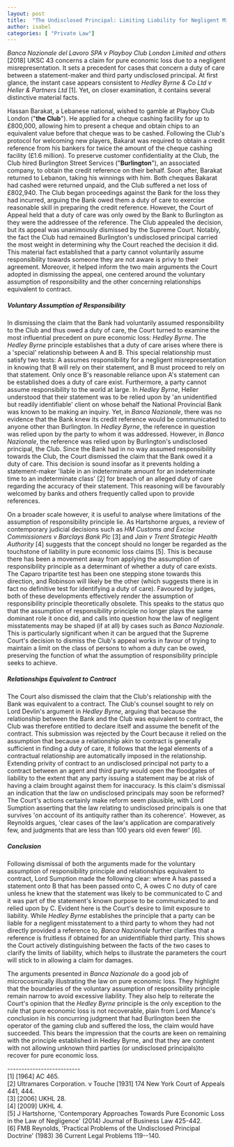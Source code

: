 ```yaml
---
layout: post
title:  "The Undisclosed Principal: Limiting Liability for Negligent Misrepresentations"
author: isabel
categories: [ "Private Law"]
---
```


*Banca Nazionale del Lavoro SPA v Playboy Club London Limited and others* [2018] UKSC 43 concerns a claim for pure economic loss due to a negligent misrepresentation. It sets a precedent for cases that concern a duty of care between a statement-maker and third party undisclosed principal. At first glance, the instant case appears consistent to *Hedley Byrne & Co Ltd v Heller & Partners Ltd* [1]. Yet, on closer examination, it contains several distinctive material facts.

Hassan Barakat, a Lebanese national, wished to gamble at Playboy Club London ("**the Club**"). He applied for a cheque cashing facility for up to £800,000, allowing him to present a cheque and obtain chips to an equivalent value before that cheque was to be cashed. Following the Club's protocol for welcoming new players, Bakarat was required to obtain a credit reference from his bankers for twice the amount of the cheque cashing facility (£1.6 million). To preserve customer confidentiality at the Club, the Club hired Burlington Street Services ("**Burlington**"), an associated company, to obtain the credit reference on their behalf. Soon after, Barakat returned to Lebanon, taking his winnings with him. Both cheques Bakarat had cashed were returned unpaid, and the Club suffered a net loss of £802,940. The Club began proceedings against the Bank for the loss they had incurred, arguing the Bank owed them a duty of care to exercise reasonable skill in preparing the credit reference. However, the Court of Appeal held that a duty of care was only owed by the Bank to Burlington as they were the addressee of the reference. The Club appealed the decision, but its appeal was unanimously dismissed by the Supreme Court. Notably, the fact the Club had remained Burlington's undisclosed principal carried the most weight in determining why the Court reached the decision it did. This material fact established that a party cannot voluntarily assume responsibility towards someone they are not aware is privy to their agreement. Moreover, it helped inform the two main arguments the Court adopted in dismissing the appeal, one centered around the voluntary assumption of responsibility and the other concerning relationships equivalent to contract.

##### Voluntary Assumption of Responsibility

In dismissing the claim that the Bank had voluntarily assumed responsibility to the Club and thus owed a duty of care, the Court turned to examine the most influential precedent on pure economic loss: *Hedley Byrne*. The *Hedley Byrne* principle establishes that a duty of care arises where there is a 'special' relationship between A and B. This special relationship must satisfy two tests: A assumes responsibility for a negligent misrepresentation in knowing that B will rely on their statement, and B must proceed to rely on that statement. Only once B's reasonable reliance upon A's statement can be established does a duty of care exist. Furthermore, a party cannot assume responsibility to the world at large. In *Hedley Byrne*, Heller understood that their statement was to be relied upon by 'an unidentified but readily identifiable' client on whose behalf the National Provincial Bank was known to be making an inquiry. Yet, in *Banca Nazionale*, there was no evidence that the Bank knew its credit reference would be communicated to anyone other than Burlington. In *Hedley Byrne*, the reference in question was relied upon by the party to whom it was addressed. However, in *Banca Nazionale*, the reference was relied upon by Burlington's undisclosed principal, the Club. Since the Bank had in no way assumed responsibility towards the Club, the Court dismissed the claim that the Bank owed it a duty of care. This decision is sound insofar as it prevents holding a statement-maker 'liable in an indeterminate amount for an indeterminate time to an indeterminate class' [2] for breach of an alleged duty of care regarding the accuracy of their statement. This reasoning will be favourably welcomed by banks and others frequently called upon to provide references.

On a broader scale however, it is useful to analyse where limitations of the assumption of responsibility principle lie. As Hartshorne argues, a review of contemporary judicial decisions such as *HM Customs and Excise Commissioners v Barclays Bank Plc* [3] and *Jain v Trent Strategic Health Authority* [4] suggests that the concept should no longer be regarded as the touchstone of liability in pure economic loss claims [5]. This is because there has been a movement away from applying the assumption of responsibility principle as a determinant of whether a duty of care exists. The Caparo tripartite test has been one stepping stone towards this direction, and Robinson will likely be the other (which suggests there is in fact no definitive test for identifying a duty of care). Favoured by judges, both of these developments effectively render the assumption of responsibility principle theoretically obsolete. This speaks to the status quo that the assumption of responsibility principle no longer plays the same dominant role it once did, and calls into question how the law of negligent misstatements may be shaped (if at all) by cases such as *Banca Nazionale*. This is particularly significant when it can be argued that the Supreme Court's decision to dismiss the Club's appeal works in favour of trying to maintain a limit on the class of persons to whom a duty can be owed, preserving the function of what the assumption of responsibility principle seeks to achieve.

##### Relationships Equivalent to Contract

The Court also dismissed the claim that the Club's relationship with the Bank was equivalent to a contract. The Club's counsel sought to rely on Lord Devlin's argument in *Hedley Byrne*, arguing that because the relationship between the Bank and the Club was equivalent to contract, the Club was therefore entitled to declare itself and assume the benefit of the contract. This submission was rejected by the Court because it relied on the assumption that because a relationship akin to contract is generally sufficient in finding a duty of care, it follows that the legal elements of a contractual relationship are automatically imposed in the relationship. Extending privity of contract to an undisclosed principal not party to a contract between an agent and third party would open the floodgates of liability to the extent that any party issuing a statement may be at risk of having a claim brought against them for inaccuracy. Is this claim's dismissal an indication that the law on undisclosed principals may soon be reformed? The Court's actions certainly make reform seem plausible, with Lord Sumption asserting that the law relating to undisclosed principals is one that survives 'on account of its antiquity rather than its coherence'.  However, as Reynolds argues, 'clear cases of the law's application are comparatively few, and judgments that are less than 100 years old even fewer' [6].

##### Conclusion

Following dismissal of both the arguments made for the voluntary assumption of responsibility principle and relationships equivalent to contract, Lord Sumption made the following clear: where A has passed a statement onto B that has been passed onto C, A owes C no duty of care unless he knew that the statement was likely to be communicated to C and it was part of the statement's known purpose to be communicated to and relied upon by C. Evident here is the Court's desire to limit exposure to liability. While *Hedley Byrne* establishes the principle that a party can be liable for a negligent misstatement to a third party to whom they had not directly provided a reference to, *Banca Nazionale* further clarifies that a reference is fruitless if obtained for an unidentifiable third party. This shows the Court actively distinguishing between the facts of the two cases to clarify the limits of liability, which helps to illustrate the parameters the court will stick to in allowing a claim for damages.

The arguments presented in *Banca Nazionale* do a good job of microcosmically illustrating the law on pure economic loss. They highlight that the boundaries of the voluntary assumption of responsibility principle remain narrow to avoid excessive liability. They also help to reiterate the Court's opinion that the *Hedley Byrne* principle is the only exception to the rule that pure economic loss is not recoverable, plain from Lord Mance's conclusion in his concurring judgment that had Burlington been the operator of the gaming club and suffered the loss, the claim would have succeeded. This bears the impression that the courts are keen on remaining with the principle established in Hedley Byrne, and that they are content with not allowing unknown third parties (or undisclosed principals)to recover for pure economic loss.

--------------------------\
[1] [1964] AC 465.\
[2] Ultramares Corporation. v Touche [1931] 174 New York Court of Appeals 441, 444.\
[3] [2006] UKHL 28.\
[4] [2009] UKHL 4.\
[5] J Hartshorne, 'Contemporary Approaches Towards Pure Economic Loss in the Law of Negligence' (2014) Journal of Business Law 425-442.\
[6] FMB Reynolds, 'Practical Problems of the Undisclosed Principal Doctrine' (1983) 36 Current Legal Problems 119--140.
